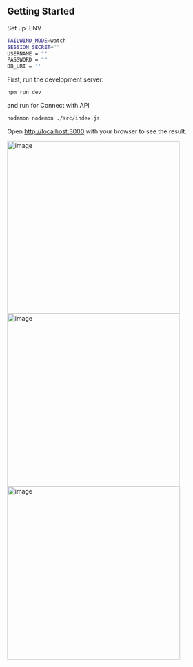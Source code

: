 ## Getting Started

Set up .ENV
```bash
TAILWIND_MODE=watch
SESSION_SECRET=""
USERNAME = ""
PASSWORD = ""
DB_URI = ''
```

First, run the development server:

```bash
npm run dev
```

and run for Connect with API

```bash
nodemon nodemon ./src/index.js
```

Open [http://localhost:3000](http://localhost:3000) with your browser to see the result.

<img width="400" alt="image" src="https://github.com/user-attachments/assets/bec56ea2-f1cd-4dc3-8474-5f7a4965f7e2">
<img width="400" alt="image" src="https://github.com/user-attachments/assets/4504404b-7224-4870-8ede-ac86be128f4a">
<img width="401" alt="image" src="https://github.com/user-attachments/assets/1b24260c-c0bc-4bf2-b516-db105c0ff5e2">





